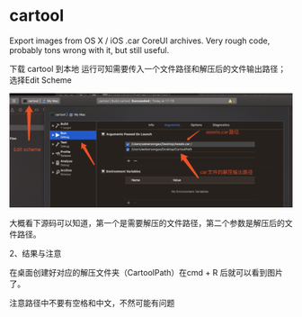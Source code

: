cartool
=======

Export images from OS X / iOS .car CoreUI archives. Very rough code, probably tons wrong with it, but still useful.

下载 cartool 到本地
运行可知需要传入一个文件路径和解压后的文件输出路径；
选择Edit Scheme
<p align="center" >
  <img src="https://github.com/webersongao/cartool/blob/master/001.png" alt="Cartool" title="Cartool">
</p>
大概看下源码可以知道，第一个是需要解压的文件路径，第二个参数是解压后的文件路径。

2、结果与注意

在桌面创建好对应的解压文件夹（CartoolPath）在cmd + R 后就可以看到图片了。

注意路径中不要有空格和中文，不然可能有问题
